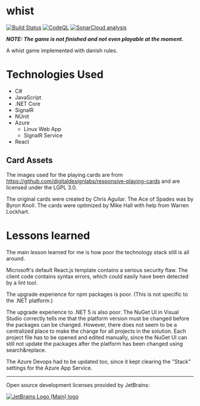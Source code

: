 # whist
[![Build Status](https://dev.azure.com/jrgfogh/jrgfogh-whist/_apis/build/status/jrgfogh.whist?branchName=master)](https://dev.azure.com/jrgfogh/jrgfogh-whist/_build/latest?definitionId=1&branchName=master)
[![CodeQL](https://github.com/jrgfogh/whist/actions/workflows/codeql.yml/badge.svg)](https://github.com/jrgfogh/whist/actions/workflows/codeql.yml)
[![SonarCloud analysis](https://github.com/jrgfogh/whist/actions/workflows/sonarcloud.yml/badge.svg)](https://github.com/jrgfogh/whist/actions/workflows/sonarcloud.yml)

***NOTE: The game is not finished and not even playable at the moment.***

A whist game implemented with danish rules.

# Technologies Used

* C#
* JavaScript
* .NET Core
* SignalR
* NUnit
* Azure
  * Linux Web App
  * SignalR Service
* React

## Card Assets
The images used for the playing cards are from
https://github.com/digitaldesignlabs/responsive-playing-cards
and are licensed under the LGPL 3.0.

The original cards were created by Chris Aguilar. The Ace of Spades was by Byron Knoll.
The cards were optimized by Mike Hall with help from Warren Lockhart.

# Lessons learned
The main lesson learned for me is how poor the technology stack still is all around.

Microsoft's default React.js template contains a serious security flaw.
The client code contains syntax errors, which could easily have been detected by a lint tool.

The upgrade experience for npm packages is poor. (This is not specific to the .NET platform.)

The upgrade experience to .NET 5 is also poor. The NuGet UI in Visual Studio correctly tells me
that the platform version must be changed before the packages can be changed. However, there
does not seem to be a centralized place to make the change for all projects in the solution.
Each project file has to be opened and edited manually, since the NuGet UI can still not update
the packages after the platform has been changed using search&replace.

The Azure Devops had to be updated too, since it kept clearing the "Stack" settings for the Azure App Service.

---

Open source development licenses provided by JetBrains:

[![JetBrains Logo (Main) logo](https://resources.jetbrains.com/storage/products/company/brand/logos/jb_beam.svg)](https://jb.gg/OpenSourceSupport)
